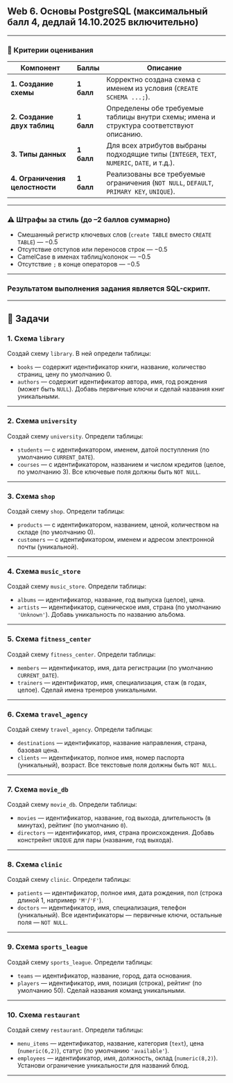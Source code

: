## Web 6. Основы PostgreSQL (максимальный балл 4, дедлай 14.10.2025 включительно)

---

### 🧾 Критерии оценивания

| Компонент                      | Баллы         | Описание                                                                                                      |
| ------------------------------ | ------------- | ------------------------------------------------------------------------------------------------------------- |
| **1. Создание схемы**          | **1 балл** | Корректно создана схема с именем из условия (`CREATE SCHEMA ...;`).                                           |
| **2. Создание двух таблиц**    | **1 балл**  | Определены обе требуемые таблицы внутри схемы; имена и структура соответствуют описанию.                      |
| **3. Типы данных**             | **1 балл** | Для всех атрибутов выбраны подходящие типы (`INTEGER`, `TEXT`, `NUMERIC`, `DATE`, и т.д.).                    |
| **4. Ограничения целостности** | **1 балл**  | Реализованы все требуемые ограничения (`NOT NULL`, `DEFAULT`, `PRIMARY KEY`, `UNIQUE`).

---

### ⚠️ Штрафы за стиль (до –2 баллов суммарно)

* Смешанный регистр ключевых слов (`create TABLE` вместо `CREATE TABLE`) — −0.5
* Отсутствие отступов или переносов строк — −0.5
* CamelCase в именах таблиц/колонок — −0.5
* Отсутствие `;` в конце операторов — −0.5

---

### Результатом выполнения задания является SQL-скрипт.

---

## 🧩 Задачи

### **1. Схема `library`**

Создай схему `library`.
В ней определи таблицы:

* `books` — содержит идентификатор книги, название, количество страниц, цену по умолчанию 0.
* `authors` — содержит идентификатор автора, имя, год рождения (может быть `NULL`).
  Добавь первичные ключи и сделай названия книг уникальными.

---

### **2. Схема `university`**

Создай схему `university`.
Определи таблицы:

* `students` — с идентификатором, именем, датой поступления (по умолчанию `CURRENT_DATE`).
* `courses` — с идентификатором, названием и числом кредитов (целое, по умолчанию 3).
  Все ключевые поля должны быть `NOT NULL`.

---

### **3. Схема `shop`**

Создай схему `shop`.
Определи таблицы:

* `products` — с идентификатором, названием, ценой, количеством на складе (по умолчанию 0).
* `customers` — с идентификатором, именем и адресом электронной почты (уникальной).

---

### **4. Схема `music_store`**

Создай схему `music_store`.
Определи таблицы:

* `albums` — идентификатор, название, год выпуска (целое), цена.
* `artists` — идентификатор, сценическое имя, страна (по умолчанию `'Unknown'`).
  Добавь уникальность по названию альбома.

---

### **5. Схема `fitness_center`**

Создай схему `fitness_center`.
Определи таблицы:

* `members` — идентификатор, имя, дата регистрации (по умолчанию `CURRENT_DATE`).
* `trainers` — идентификатор, имя, специализация, стаж (в годах, целое).
  Сделай имена тренеров уникальными.

---

### **6. Схема `travel_agency`**

Создай схему `travel_agency`.
Определи таблицы:

* `destinations` — идентификатор, название направления, страна, базовая цена.
* `clients` — идентификатор, полное имя, номер паспорта (уникальный), возраст.
  Все текстовые поля должны быть `NOT NULL`.

---

### **7. Схема `movie_db`**

Создай схему `movie_db`.
Определи таблицы:

* `movies` — идентификатор, название, год выхода, длительность (в минутах), рейтинг (по умолчанию `0`).
* `directors` — идентификатор, имя, страна происхождения.
  Добавь констрейнт `UNIQUE` для пары (название, год выхода).

---

### **8. Схема `clinic`**

Создай схему `clinic`.
Определи таблицы:

* `patients` — идентификатор, полное имя, дата рождения, пол (строка длиной 1, например `'M'`/`'F'`).
* `doctors` — идентификатор, имя, специализация, телефон (уникальный).
  Все идентификаторы — первичные ключи, остальные поля — `NOT NULL`.

---

### **9. Схема `sports_league`**

Создай схему `sports_league`.
Определи таблицы:

* `teams` — идентификатор, название, город, дата основания.
* `players` — идентификатор, имя, позиция (строка), рейтинг (по умолчанию 50).
  Сделай названия команд уникальными.

---

### **10. Схема `restaurant`**

Создай схему `restaurant`.
Определи таблицы:

* `menu_items` — идентификатор, название, категория (`text`), цена (`numeric(6,2)`), статус (по умолчанию `'available'`).
* `employees` — идентификатор, имя, должность, оклад (`numeric(8,2)`).
  Установи ограничение уникальности для названий блюд.

---
